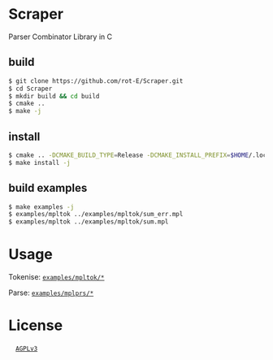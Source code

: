 # Scraper
Parser Combinator Library in C

## build
```sh
$ git clone https://github.com/rot-E/Scraper.git
$ cd Scraper
$ mkdir build && cd build
$ cmake ..
$ make -j
```

## install
```sh
$ cmake .. -DCMAKE_BUILD_TYPE=Release -DCMAKE_INSTALL_PREFIX=$HOME/.local
$ make install -j
```

## build examples
```sh
$ make examples -j
$ examples/mpltok ../examples/mpltok/sum_err.mpl
$ examples/mpltok ../examples/mpltok/sum.mpl
```

# Usage
Tokenise: [`examples/mpltok/*`](https://github.com/rot-E/Scraper/tree/main/examples/mpltok)

Parse: [`examples/mplprs/*`](https://github.com/rot-E/Scraper/tree/main/examples/mplprs)

# License
&emsp;[`AGPLv3`](https://www.gnu.org/licenses/agpl-3.0.html)
